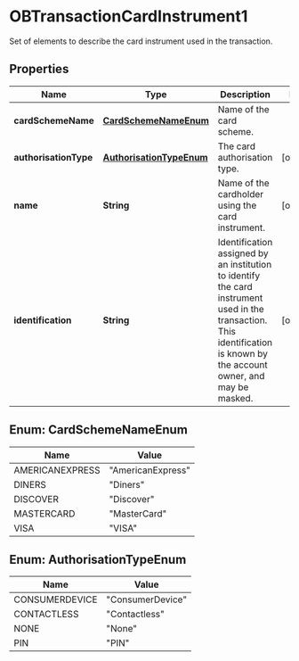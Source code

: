 

# OBTransactionCardInstrument1

Set of elements to describe the card instrument used in the transaction.
## Properties

Name | Type | Description | Notes
------------ | ------------- | ------------- | -------------
**cardSchemeName** | [**CardSchemeNameEnum**](#CardSchemeNameEnum) | Name of the card scheme. | 
**authorisationType** | [**AuthorisationTypeEnum**](#AuthorisationTypeEnum) | The card authorisation type. |  [optional]
**name** | **String** | Name of the cardholder using the card instrument. |  [optional]
**identification** | **String** | Identification assigned by an institution to identify the card instrument used in the transaction. This identification is known by the account owner, and may be masked. |  [optional]



## Enum: CardSchemeNameEnum

Name | Value
---- | -----
AMERICANEXPRESS | &quot;AmericanExpress&quot;
DINERS | &quot;Diners&quot;
DISCOVER | &quot;Discover&quot;
MASTERCARD | &quot;MasterCard&quot;
VISA | &quot;VISA&quot;



## Enum: AuthorisationTypeEnum

Name | Value
---- | -----
CONSUMERDEVICE | &quot;ConsumerDevice&quot;
CONTACTLESS | &quot;Contactless&quot;
NONE | &quot;None&quot;
PIN | &quot;PIN&quot;




